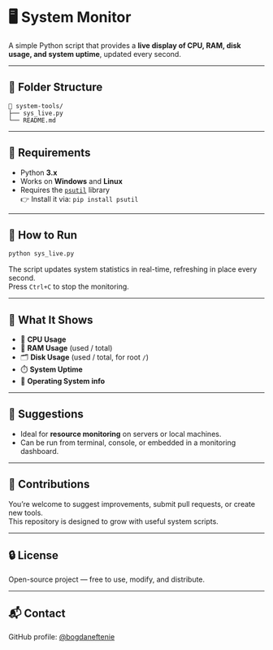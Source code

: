 # 🖥️ System Monitor

A simple Python script that provides a **live display of CPU, RAM, disk usage, and system uptime**, updated every second.

---

## 📂 Folder Structure

```
📁 system-tools/
├── sys_live.py
└── README.md
```

---

## 🧰 Requirements

- Python **3.x**
- Works on **Windows** and **Linux**
- Requires the [`psutil`](https://pypi.org/project/psutil/) library  
  👉 Install it via: `pip install psutil`

---

## 🚀 How to Run

```bash
python sys_live.py
```

The script updates system statistics in real-time, refreshing in place every second.  
Press `Ctrl+C` to stop the monitoring.

---

## 🧪 What It Shows

- 🧠 **CPU Usage**
- 💾 **RAM Usage** (used / total)
- 🗂️ **Disk Usage** (used / total, for root `/`)
- ⏱️ **System Uptime**
- 🧩 **Operating System info**

---

## 📌 Suggestions

- Ideal for **resource monitoring** on servers or local machines.
- Can be run from terminal, console, or embedded in a monitoring dashboard.

---

## 🤝 Contributions

You’re welcome to suggest improvements, submit pull requests, or create new tools.  
This repository is designed to grow with useful system scripts.

---

## 🔒 License

Open-source project — free to use, modify, and distribute.

---

## 📬 Contact

GitHub profile: [@bogdaneftenie](https://github.com/bogdaneftenie)
